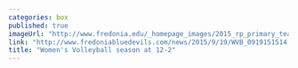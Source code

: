 ```yaml
---
categories: box
published: true
imageUrl: "http://www.fredonia.edu/_homepage_images/2015_rp_primary_team_4662.jpg"
link: "http://www.fredoniabluedevils.com/news/2015/9/19/WVB_0919151514.aspx"
title: "Women's Volleyball season at 12-2"
---
```


